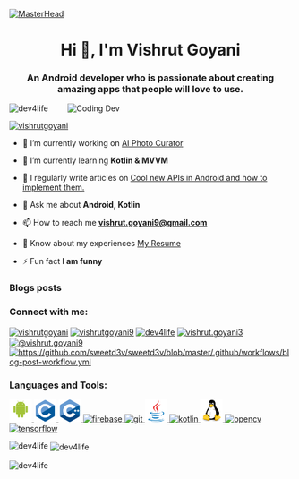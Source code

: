 [![MasterHead](https://3.bp.blogspot.com/-dB6ndKqIAuI/XdWeOASO5AI/AAAAAAAANZA/MSbT9mh6bukxkI-tqnu_GARIZZV5WNVhQCLcBGAsYHQ/s1600/image1.gif)](https://rishavchanda.io)
<h1 align="center">Hi 👋, I'm Vishrut Goyani</h1>
<h3 align="center">An Android developer who is passionate about creating amazing apps that people will love to use.</h3>
<img align="right" alt="Coding Dev" width="400" src="https://cdn.dribbble.com/users/1162077/screenshots/3848914/programmer.gif">

<p align="left"> <img src="https://komarev.com/ghpvc/?username=dev4life&label=Profile%20views&color=0e75b6&style=flat" alt="dev4life" /> </p>

<p align="left"> <a href="https://twitter.com/vishrutgoyani" target="blank"><img src="https://img.shields.io/twitter/follow/vishrutgoyani?logo=twitter&style=for-the-badge" alt="vishrutgoyani" /></a> </p>

- 🔭 I’m currently working on [AI Photo Curator](https://github.com/SweetD3v/AIPhotoCurator)

- 🌱 I’m currently learning **Kotlin & MVVM**

- 📝 I regularly write articles on [Cool new APIs in Android and how to implement them.](https://medium.com/@vishrut.goyani9)

- 💬 Ask me about **Android, Kotlin**

- 📫 How to reach me **vishrut.goyani9@gmail.com**

- 📄 Know about my experiences [My Resume](https://docs.google.com/document/d/1bjdYnrNRiSI0a8ftRW_jnZfZpSWzv-4ECPPA83gK3RA/edit?usp=sharing)

- ⚡ Fun fact **I am funny**

### Blogs posts
<!-- BLOG-POST-LIST:START -->
<!-- BLOG-POST-LIST:END -->

<h3 align="left">Connect with me:</h3>
<p align="left">
<a href="https://twitter.com/vishrutgoyani" target="blank"><img align="center" src="https://raw.githubusercontent.com/rahuldkjain/github-profile-readme-generator/master/src/images/icons/Social/twitter.svg" alt="vishrutgoyani" height="30" width="40" /></a>
<a href="https://linkedin.com/in/vishrutgoyani9" target="blank"><img align="center" src="https://raw.githubusercontent.com/rahuldkjain/github-profile-readme-generator/master/src/images/icons/Social/linked-in-alt.svg" alt="vishrutgoyani9" height="30" width="40" /></a>
<a href="https://stackoverflow.com/users/10357086/dev4life" target="blank"><img align="center" src="https://raw.githubusercontent.com/rahuldkjain/github-profile-readme-generator/master/src/images/icons/Social/stack-overflow.svg" alt="dev4life" height="30" width="40" /></a>
<a href="https://instagram.com/vishrut.goyani3" target="blank"><img align="center" src="https://raw.githubusercontent.com/rahuldkjain/github-profile-readme-generator/master/src/images/icons/Social/instagram.svg" alt="vishrut.goyani3" height="30" width="40" /></a>
<a href="https://medium.com/@vishrut.goyani9" target="blank"><img align="center" src="https://raw.githubusercontent.com/rahuldkjain/github-profile-readme-generator/master/src/images/icons/Social/medium.svg" alt="@vishrut.goyani9" height="30" width="40" /></a><a href="/https://github.com/sweetd3v/sweetd3v/blob/master/.github/workflows/blog-post-workflow.yml" target="blank"><img align="center" src="https://raw.githubusercontent.com/rahuldkjain/github-profile-readme-generator/master/src/images/icons/Social/rss.svg" alt="https://github.com/sweetd3v/sweetd3v/blob/master/.github/workflows/blog-post-workflow.yml" height="30" width="40" /></a>
</p>

<h3 align="left">Languages and Tools:</h3>
<p align="left"> <a href="https://developer.android.com" target="_blank" rel="noreferrer"> <img src="https://raw.githubusercontent.com/devicons/devicon/master/icons/android/android-original-wordmark.svg" alt="android" width="40" height="40"/> </a> <a href="https://www.cprogramming.com/" target="_blank" rel="noreferrer"> <img src="https://raw.githubusercontent.com/devicons/devicon/master/icons/c/c-original.svg" alt="c" width="40" height="40"/> </a> <a href="https://www.w3schools.com/cpp/" target="_blank" rel="noreferrer"> <img src="https://raw.githubusercontent.com/devicons/devicon/master/icons/cplusplus/cplusplus-original.svg" alt="cplusplus" width="40" height="40"/> </a> <a href="https://firebase.google.com/" target="_blank" rel="noreferrer"> <img src="https://www.vectorlogo.zone/logos/firebase/firebase-icon.svg" alt="firebase" width="40" height="40"/> </a> <a href="https://git-scm.com/" target="_blank" rel="noreferrer"> <img src="https://www.vectorlogo.zone/logos/git-scm/git-scm-icon.svg" alt="git" width="40" height="40"/> </a> <a href="https://www.java.com" target="_blank" rel="noreferrer"> <img src="https://raw.githubusercontent.com/devicons/devicon/master/icons/java/java-original.svg" alt="java" width="40" height="40"/> </a> <a href="https://kotlinlang.org" target="_blank" rel="noreferrer"> <img src="https://www.vectorlogo.zone/logos/kotlinlang/kotlinlang-icon.svg" alt="kotlin" width="40" height="40"/> </a> <a href="https://www.linux.org/" target="_blank" rel="noreferrer"> <img src="https://raw.githubusercontent.com/devicons/devicon/master/icons/linux/linux-original.svg" alt="linux" width="40" height="40"/> </a> <a href="https://opencv.org/" target="_blank" rel="noreferrer"> <img src="https://www.vectorlogo.zone/logos/opencv/opencv-icon.svg" alt="opencv" width="40" height="40"/> </a> <a href="https://www.tensorflow.org" target="_blank" rel="noreferrer"> <img src="https://www.vectorlogo.zone/logos/tensorflow/tensorflow-icon.svg" alt="tensorflow" width="40" height="40"/> </a> </p>

<p><img align="left" src="https://github-readme-stats.vercel.app/api/top-langs?username=dev4life&show_icons=true&locale=en&layout=compact" alt="dev4life" /></p>

<p>&nbsp;<img align="center" src="https://github-readme-stats.vercel.app/api?username=dev4life&show_icons=true&locale=en" alt="dev4life" /></p>

<p><img align="center" src="https://github-readme-streak-stats.herokuapp.com/?user=dev4life&" alt="dev4life" /></p>
